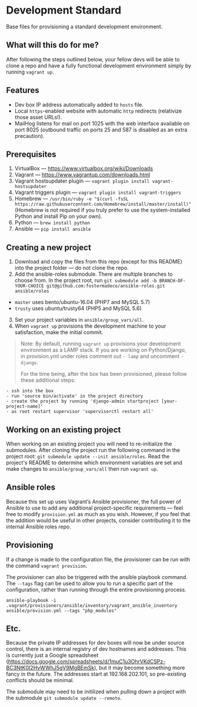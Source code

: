 # Development Standard

Base files for provisioning a standard development environment.

## What will this do for me?

After following the steps outlined below, your fellow devs will be able to clone a repo and have a fully functional development environment simply by running `vagrant up`.

## Features

* Dev box IP address automatically added to `hosts` file.
* Local `https`-enabled website with automatic `http` redirects (relativize those asset URLs!).
* MailHog listens for mail on port 1025 with the web interface available on port 8025 (outbound traffic on ports 25 and 587 is disabled as an extra precaution).

## Prerequisites

1. VirtualBox — https://www.virtualbox.org/wiki/Downloads
2. Vagrant  — https://www.vagrantup.com/downloads.html
3. Vagrant hostsupdater plugin — `vagrant plugin install vagrant-hostsupdater`
4. Vagrant triggers plugin — `vagrant plugin install vagrant-triggers`
5. Homebrew — `/usr/bin/ruby -e "$(curl -fsSL https://raw.githubusercontent.com/Homebrew/install/master/install)"` (Homebrew is not required if you truly prefer to use the system-installed Python and install Pip on your own).  
6. Python — `brew install python`
7. Ansible — `pip install ansible`

## Creating a new project

1. Download and copy the files from this repo (except for this README) into the project folder — do not clone the repo.
2. Add the ansible-roles submodule. There are multiple branches to choose from. In the project root, run `git submodule add -b BRANCH-OF-YOUR-CHOICE git@github.com:fostermadeco/ansible-roles.git ansible/roles`
  - `master` uses bento/ubuntu-16.04 (PHP7 and MySQL 5.7)
  - `trusty` uses ubuntu/trusty64 (PHP5 and MySQL 5.6)

3. Set your project variables in `ansible/group_vars/all`.
4. When `vagrant up` provisions the development machine to your satisfaction, make the initial commit.

> Note: By default, running `vagrant up` provisions your development environment as a LAMP stack. If you are working on Python/Django, in provision.yml under roles comment out `- lamp` and uncomment `- django`.
>
> For the time being, after the box has been provisioned, please follow these additional steps:
```
- ssh into the box
- run 'source bin/activate' in the project directory
- create the project by running 'django-admin startproject [your-project-name]'
- as root restart supervisor 'supervisorctl restart all'
```

## Working on an existing project
When working on an existing project you will need to re-initialize the submodules. After cloning the project run the following command in the project root: `git submodule update --init ansible/roles`. Read the project's README to determine which environment variables are set and make changes to `ansible/group_vars/all` then run `vagrant up`.

## Ansible roles

Because this set up uses Vagrant’s Ansible provisioner, the full power of Ansible to use to add any additional project-specific requirements — feel free to modify `provision.yml` as much as you wish. However, if you feel that the addition would be useful in other projects, consider contributing it to the internal Ansible roles repo.  

## Provisioning

If a change is made to the configuration file, the provisioner can be run with the command `vagrant provision`.

The provisioner can also be triggered with the ansible playbook command. The `--tags` flag can be used to allow you to run a specific part of the configuration, rather than running through the entire provisioning process.

`ansible-playbook -i .vagrant/provisioners/ansible/inventory/vagrant_ansible_inventory ansible/provision.yml --tags "php_modules"`

## Etc.

Because the private IP addresses for dev boxes will now be under source control, there is an internal registry of dev hostnames and addresses. This is currently just a Google spreadsheet (https://docs.google.com/spreadsheets/d/1muC1u3OhrVKdCSPz-BC3NtK0I2HvWWhJ5gV9MgBEmSk), but it may become something more fancy in the future. The addresses start at 192.168.202.101, so pre-existing conflicts should be minimal.

The submodule may need to be initilized when pulling down a project with the submodule ```git submodule update --remote```.
